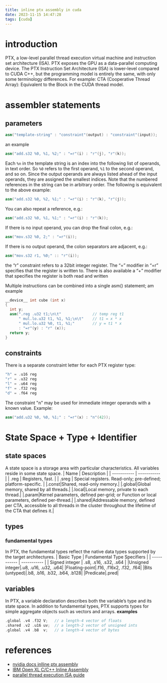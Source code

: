 ```yaml
---
title: inline ptx assembly in cuda
date: 2023-11-15 14:47:28
tags: [cuda]
---
```

# introduction
PTX, a low-level parallel thread execution virtual machine and instruction set architecture (ISA). PTX exposes the GPU as a data-parallel computing device.
The PTX Instruction Set Architecture (ISA) is lower-level compared to CUDA C++, but the programming model is entirely the same, with only some terminology differences. For example: CTA (Cooperative Thread Array): Equivalent to the Block in the CUDA thread model.

# assembler statements
## parameters
```cpp
asm("template-string" : "constraint"(output) : "constraint"(input));
```
an example
```cpp
asm("add.s32 %0, %1, %2;" : "=r"(i) : "r"(j), "r"(k));
```
Each `%n` in the template string is an index into the following list of operands, in text order. So `%0` refers to the first operand, `%1` to the second operand, and so on. Since the output operands are always listed ahead of the input operands, they are assigned the smallest indices. 
Note that the numbered references in the string can be in arbitrary order. The following is equivalent to the above example:
```cpp
asm("add.s32 %0, %2, %1;" : "=r"(i) : "r"(k), "r"(j));
```
You can also repeat a reference, e.g.:
```cpp
asm("add.s32 %0, %1, %1;" : "=r"(i) : "r"(k));
```
If there is no input operand, you can drop the final colon, e.g.:
```cpp
asm("mov.s32 %0, 2;" : "=r"(i));
```

If there is no output operand, the colon separators are adjacent, e.g.:


```cpp
asm("mov.s32 r1, %0;" :: "r"(i));
```
the “r” constraint refers to a 32bit integer register. The “=” modifier in “=r” specifies that the register is written to.  There is also available a “+” modifier that specifies the register is both read and written

Multiple instructions can be combined into a single asm() statement; 
am example
```cpp
__device__ int cube (int x)
{
  int y;
  asm(".reg .u32 t1;\n\t"              // temp reg t1
      " mul.lo.u32 t1, %1, %1;\n\t"    // t1 = x * x
      " mul.lo.u32 %0, t1, %1;"        // y = t1 * x
      : "=r"(y) : "r" (x));
  return y;
}
```

## constraints
There is a separate constraint letter for each PTX register type:
```cpp
"h" = .u16 reg
"r" = .u32 reg
"l" = .u64 reg
"f" = .f32 reg
"d" = .f64 reg
```
The constraint "n" may be used for immediate integer operands with a known value. Example:
```cpp
asm("add.u32 %0, %0, %1;" : "=r"(x) : "n"(42));
```


# State Space + Type + Identifier
## state spaces
A state space is a storage area with particular characteristics. All variables reside in some state space. 
| Name | Description |
| ----------- | ----------- |
| .reg | Registers, fast. |
| .sreg | Special registers. Read-only; pre-defined; platform-specific. |
|.const|Shared, read-only memory.|
|.global|Global memory, shared by all threads.|
|.local|Local memory, private to each thread.|
|.param|Kernel parameters, defined per-grid; or Function or local parameters, defined per-thread.|
|.shared|Addressable memory, defined per CTA, accessible to all threads in the cluster throughout the lifetime of the CTA that defines it.|


## types
### fundamental types
In PTX, the fundamental types reflect the native data types supported by the target architectures.
| Basic Type | Fundamental Type Specifiers |
| ----------- | ----------- |
| Signed integer | .s8, .s16, .s32, .s64 |
|Unsigned integer|.u8, .u16, .u32, .u64|
|Floating-point|.f16, .f16x2, .f32, .f64|
|Bits (untyped)|.b8, .b16, .b32, .b64, .b128|
|Predicate|.pred|

## variables
In PTX, a variable declaration describes both the variable’s type and its state space. In addition to fundamental types, PTX supports types for simple aggregate objects such as vectors and arrays.
**examples**
```cpp
.global .v4 .f32 V;   // a length-4 vector of floats
.shared .v2 .u16 uv;  // a length-2 vector of unsigned ints
.global .v4 .b8  v;   // a length-4 vector of bytes
```

# references
- [nvidia docs inlline ptx assembly](https://docs.nvidia.com/cuda/inline-ptx-assembly/index.html)
- [IBM Open XL C/C++ Inline Assembly](https://www.ibm.com/docs/en/openxl-c-and-cpp-aix/17.1.0?topic=features-inline-assembly-statements)
- [parallel thread execution ISA guide](https://docs.nvidia.com/cuda/parallel-thread-execution/index.html#)